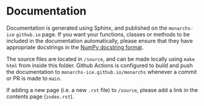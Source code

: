 Documentation 
=============

Documentation is generated using Sphinx, and published on the ``monarchs-ice`` ``github.io`` page.
If you want your functions, classes or methods to be included in the documentation automatically, please 
ensure that they have appropriate docstrings in the [NumPy docstring format](https://numpydoc.readthedocs.io/en/latest/format.html/>).

The source files are located in ``/source``, and can be 
made locally using ``make html`` from inside this folder. Github Actions is configured to build and push the documentation to ``monarchs-ice.github.io/monarchs``
whenever a commit or PR is made to ``main``.

If adding a new page (i.e. a new ``.rst`` file) to ``/source``, please add a link in the contents page (``index.rst``).
